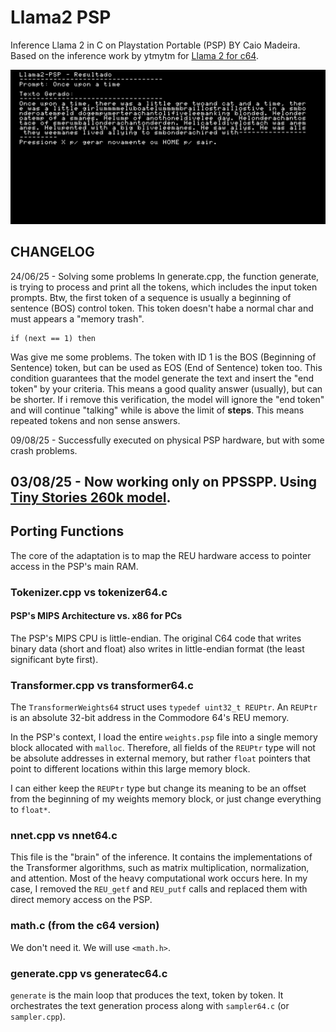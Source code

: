 # Llama2 PSP
Inference Llama 2 in C on Playstation Portable (PSP) BY Caio Madeira.
Based on the inference work by ytmytm for [Llama 2 for c64](https://github.com/ytmytm/llama2.c64).

![Running on PPSSPP](assets/1.png)

## CHANGELOG  

24/06/25 - Solving some problems
In generate.cpp, the function generate, is trying to process and print all the tokens, which includes the input
token prompts. Btw, the first token of a sequence is usually a beginning of sentence (BOS) control token. This token
doesn't habe a normal char and must appears a "memory trash".

```
if (next == 1) then
```
Was give me some problems. The token with ID 1 is the BOS (Beginning of Sentence) token, but can be used as EOS (End of Sentence) token too. This condition guarantees that the model generate the text and insert the "end token" by your criteria. This means a good quality answer (usually), but can be shorter. If i remove this verification, the model will ignore the "end token" and will continue "talking" while is above the limit of __steps__. This means repeated tokens and non sense answers.

09/08/25 - Successfully executed on physical PSP hardware, but with some crash problems. 

03/08/25 - Now working only on PPSSPP. Using [Tiny Stories 260k model](https://huggingface.co/karpathy/tinyllamas/tree/main/stories260K).  
---
## Porting Functions
The core of the adaptation is to map the REU hardware access to pointer access in the PSP's main RAM.

### Tokenizer.cpp vs tokenizer64.c
#### PSP's MIPS Architecture vs. x86 for PCs
The PSP's MIPS CPU is little-endian. The original C64 code that writes binary data (short and float) also writes in little-endian format (the least significant byte first).

### Transformer.cpp vs transformer64.c
The `TransformerWeights64` struct uses `typedef uint32_t REUPtr`.
An `REUPtr` is an absolute 32-bit address in the Commodore 64's REU memory.

In the PSP's context, I load the entire `weights.psp` file into a single memory block allocated with `malloc`. Therefore, all fields of the `REUPtr` type will not be absolute addresses in external memory, but rather `float` pointers that point to different locations within this large memory block.

I can either keep the `REUPtr` type but change its meaning to be an offset from the beginning of my weights memory block, or just change everything to `float*`.

### nnet.cpp vs nnet64.c
This file is the "brain" of the inference. It contains the implementations of the Transformer algorithms, such as matrix multiplication, normalization, and attention. Most of the heavy computational work occurs here.
In my case, I removed the `REU_getf` and `REU_putf` calls and replaced them with direct memory access on the PSP.

### math.c (from the c64 version)
We don't need it. We will use `<math.h>`.

### generate.cpp vs generatec64.c
`generate` is the main loop that produces the text, token by token.
It orchestrates the text generation process along with `sampler64.c` (or `sampler.cpp`).
